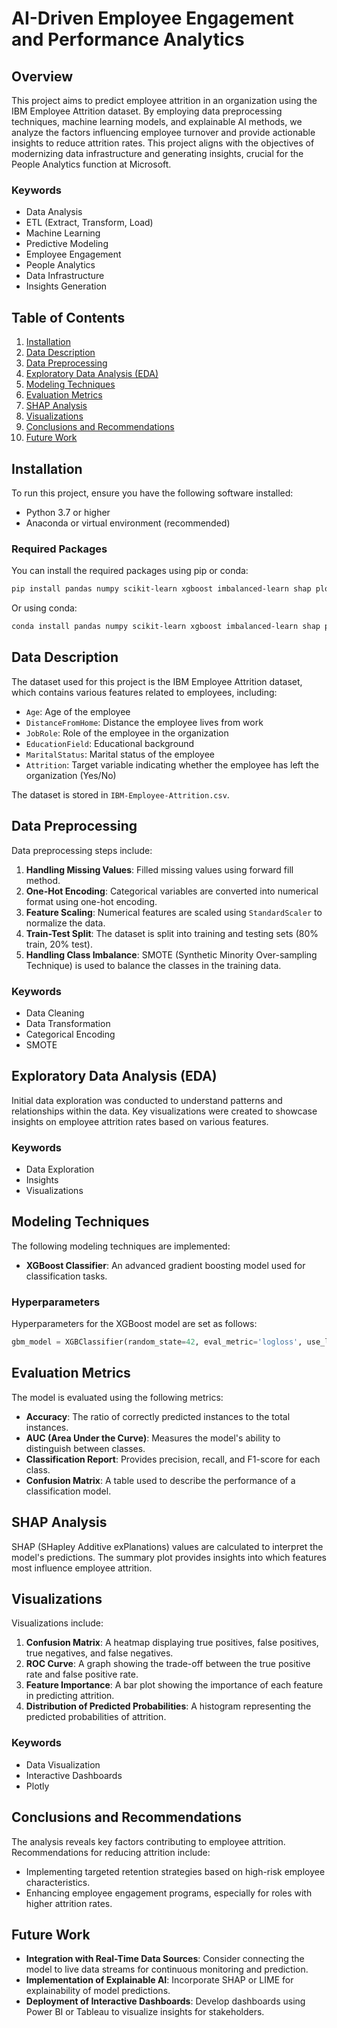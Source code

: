# AI-Driven Employee Engagement and Performance Analytics
## Overview

This project aims to predict employee attrition in an organization using the IBM Employee Attrition dataset. By employing data preprocessing techniques, machine learning models, and explainable AI methods, we analyze the factors influencing employee turnover and provide actionable insights to reduce attrition rates. This project aligns with the objectives of modernizing data infrastructure and generating insights, crucial for the People Analytics function at Microsoft.

### Keywords
- Data Analysis
- ETL (Extract, Transform, Load)
- Machine Learning
- Predictive Modeling
- Employee Engagement
- People Analytics
- Data Infrastructure
- Insights Generation

## Table of Contents
1. [Installation](#installation)
2. [Data Description](#data-description)
3. [Data Preprocessing](#data-preprocessing)
4. [Exploratory Data Analysis (EDA)](#exploratory-data-analysis-eda)
5. [Modeling Techniques](#modeling-techniques)
6. [Evaluation Metrics](#evaluation-metrics)
7. [SHAP Analysis](#shap-analysis)
8. [Visualizations](#visualizations)
9. [Conclusions and Recommendations](#conclusions-and-recommendations)
10. [Future Work](#future-work)

## Installation

To run this project, ensure you have the following software installed:

- Python 3.7 or higher
- Anaconda or virtual environment (recommended)

### Required Packages
You can install the required packages using pip or conda:

```bash
pip install pandas numpy scikit-learn xgboost imbalanced-learn shap plotly
```

Or using conda:

```bash
conda install pandas numpy scikit-learn xgboost imbalanced-learn shap plotly
```

## Data Description

The dataset used for this project is the IBM Employee Attrition dataset, which contains various features related to employees, including:

- `Age`: Age of the employee
- `DistanceFromHome`: Distance the employee lives from work
- `JobRole`: Role of the employee in the organization
- `EducationField`: Educational background
- `MaritalStatus`: Marital status of the employee
- `Attrition`: Target variable indicating whether the employee has left the organization (Yes/No)

The dataset is stored in `IBM-Employee-Attrition.csv`.

## Data Preprocessing

Data preprocessing steps include:

1. **Handling Missing Values**: Filled missing values using forward fill method.
2. **One-Hot Encoding**: Categorical variables are converted into numerical format using one-hot encoding.
3. **Feature Scaling**: Numerical features are scaled using `StandardScaler` to normalize the data.
4. **Train-Test Split**: The dataset is split into training and testing sets (80% train, 20% test).
5. **Handling Class Imbalance**: SMOTE (Synthetic Minority Over-sampling Technique) is used to balance the classes in the training data.

### Keywords
- Data Cleaning
- Data Transformation
- Categorical Encoding
- SMOTE

## Exploratory Data Analysis (EDA)

Initial data exploration was conducted to understand patterns and relationships within the data. Key visualizations were created to showcase insights on employee attrition rates based on various features.

### Keywords
- Data Exploration
- Insights
- Visualizations

## Modeling Techniques

The following modeling techniques are implemented:

- **XGBoost Classifier**: An advanced gradient boosting model used for classification tasks.

### Hyperparameters
Hyperparameters for the XGBoost model are set as follows:

```python
gbm_model = XGBClassifier(random_state=42, eval_metric='logloss', use_label_encoder=False)
```

## Evaluation Metrics

The model is evaluated using the following metrics:

- **Accuracy**: The ratio of correctly predicted instances to the total instances.
- **AUC (Area Under the Curve)**: Measures the model's ability to distinguish between classes.
- **Classification Report**: Provides precision, recall, and F1-score for each class.
- **Confusion Matrix**: A table used to describe the performance of a classification model.

## SHAP Analysis

SHAP (SHapley Additive exPlanations) values are calculated to interpret the model's predictions. The summary plot provides insights into which features most influence employee attrition.

## Visualizations

Visualizations include:

1. **Confusion Matrix**: A heatmap displaying true positives, false positives, true negatives, and false negatives.
2. **ROC Curve**: A graph showing the trade-off between the true positive rate and false positive rate.
3. **Feature Importance**: A bar plot showing the importance of each feature in predicting attrition.
4. **Distribution of Predicted Probabilities**: A histogram representing the predicted probabilities of attrition.

### Keywords
- Data Visualization
- Interactive Dashboards
- Plotly

## Conclusions and Recommendations

The analysis reveals key factors contributing to employee attrition. Recommendations for reducing attrition include:

- Implementing targeted retention strategies based on high-risk employee characteristics.
- Enhancing employee engagement programs, especially for roles with higher attrition rates.

## Future Work

- **Integration with Real-Time Data Sources**: Consider connecting the model to live data streams for continuous monitoring and prediction.
- **Implementation of Explainable AI**: Incorporate SHAP or LIME for explainability of model predictions.
- **Deployment of Interactive Dashboards**: Develop dashboards using Power BI or Tableau to visualize insights for stakeholders.
